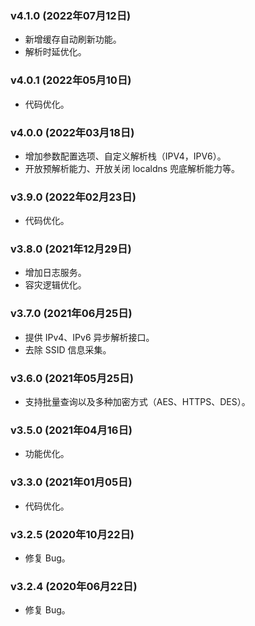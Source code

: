 ### v4.1.0 (2022年07月12日)
* 新增缓存自动刷新功能。
* 解析时延优化。

### v4.0.1 (2022年05月10日)
* 代码优化。

### v4.0.0 (2022年03月18日)
*  增加参数配置选项、自定义解析栈（IPV4，IPV6）。
*  开放预解析能力、开放关闭 localdns 兜底解析能力等。

### v3.9.0 (2022年02月23日)
*  代码优化。

### v3.8.0 (2021年12月29日)
*  增加日志服务。
*  容灾逻辑优化。

### v3.7.0 (2021年06月25日)
*  提供 IPv4、IPv6 异步解析接口。
*  去除 SSID 信息采集。

### v3.6.0 (2021年05月25日)
*  支持批量查询以及多种加密方式（AES、HTTPS、DES）。

### v3.5.0 (2021年04月16日)
* 功能优化。

### v3.3.0 (2021年01月05日)
* 代码优化。

### v3.2.5 (2020年10月22日)
* 修复 Bug。

### v3.2.4 (2020年06月22日)
* 修复 Bug。

